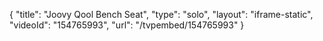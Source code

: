 {
    "title": "Joovy Qool Bench Seat",
    "type": "solo",
    "layout": "iframe-static",
    "videoId": "154765993",
    "url": "\/tvpembed\/154765993"
}